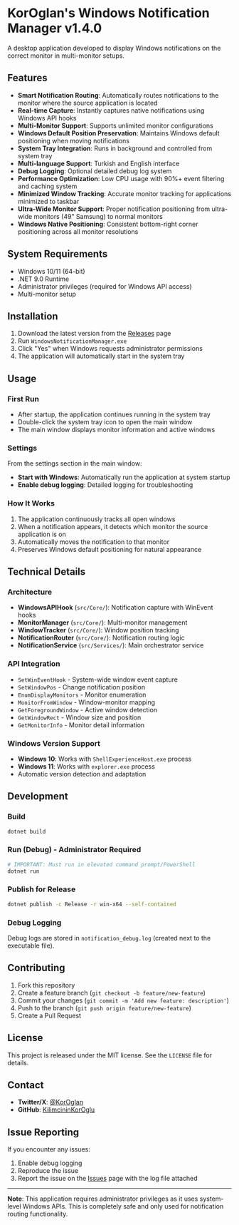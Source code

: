# KorOglan's Windows Notification Manager v1.4.0

A desktop application developed to display Windows notifications on the correct monitor in multi-monitor setups.

## Features

- **Smart Notification Routing**: Automatically routes notifications to the monitor where the source application is located
- **Real-time Capture**: Instantly captures native notifications using Windows API hooks
- **Multi-Monitor Support**: Supports unlimited monitor configurations
- **Windows Default Position Preservation**: Maintains Windows default positioning when moving notifications
- **System Tray Integration**: Runs in background and controlled from system tray
- **Multi-language Support**: Turkish and English interface
- **Debug Logging**: Optional detailed debug log system
- **Performance Optimization**: Low CPU usage with 90%+ event filtering and caching system
- **Minimized Window Tracking**: Accurate monitor tracking for applications minimized to taskbar
- **Ultra-Wide Monitor Support**: Proper notification positioning from ultra-wide monitors (49" Samsung) to normal monitors
- **Windows Native Positioning**: Consistent bottom-right corner positioning across all monitor resolutions

## System Requirements

- Windows 10/11 (64-bit)
- .NET 9.0 Runtime
- Administrator privileges (required for Windows API access)
- Multi-monitor setup

## Installation

1. Download the latest version from the [Releases](../../releases) page
2. Run `WindowsNotificationManager.exe`
3. Click "Yes" when Windows requests administrator permissions
4. The application will automatically start in the system tray

## Usage

### First Run

- After startup, the application continues running in the system tray
- Double-click the system tray icon to open the main window
- The main window displays monitor information and active windows

### Settings

From the settings section in the main window:

- **Start with Windows**: Automatically run the application at system startup
- **Enable debug logging**: Detailed logging for troubleshooting

### How It Works

1. The application continuously tracks all open windows
2. When a notification appears, it detects which monitor the source application is on
3. Automatically moves the notification to that monitor
4. Preserves Windows default positioning for natural appearance

## Technical Details

### Architecture

- **WindowsAPIHook** (`src/Core/`): Notification capture with WinEvent hooks
- **MonitorManager** (`src/Core/`): Multi-monitor management
- **WindowTracker** (`src/Core/`): Window position tracking
- **NotificationRouter** (`src/Core/`): Notification routing logic
- **NotificationService** (`src/Services/`): Main orchestrator service

### API Integration

- `SetWinEventHook` - System-wide window event capture
- `SetWindowPos` - Change notification position
- `EnumDisplayMonitors` - Monitor enumeration
- `MonitorFromWindow` - Window-monitor mapping
- `GetForegroundWindow` - Active window detection
- `GetWindowRect` - Window size and position
- `GetMonitorInfo` - Monitor detail information

### Windows Version Support

- **Windows 10**: Works with `ShellExperienceHost.exe` process
- **Windows 11**: Works with `explorer.exe` process
- Automatic version detection and adaptation

## Development

### Build

```bash
dotnet build
```

### Run (Debug) - Administrator Required

```bash
# IMPORTANT: Must run in elevated command prompt/PowerShell
dotnet run
```

### Publish for Release

```bash
dotnet publish -c Release -r win-x64 --self-contained
```

### Debug Logging

Debug logs are stored in `notification_debug.log` (created next to the executable file).

## Contributing

1. Fork this repository
2. Create a feature branch (`git checkout -b feature/new-feature`)
3. Commit your changes (`git commit -m 'Add new feature: description'`)
4. Push to the branch (`git push origin feature/new-feature`)
5. Create a Pull Request

## License

This project is released under the MIT license. See the `LICENSE` file for details.

## Contact

- **Twitter/X**: [@KorOglan](https://x.com/KorOglan)
- **GitHub**: [KilimcininKorOglu](https://github.com/KilimcininKorOglu)

## Issue Reporting

If you encounter any issues:

1. Enable debug logging
2. Reproduce the issue
3. Report the issue on the [Issues](../../issues) page with the log file attached

---

**Note**: This application requires administrator privileges as it uses system-level Windows APIs. This is completely safe and only used for notification routing functionality.
